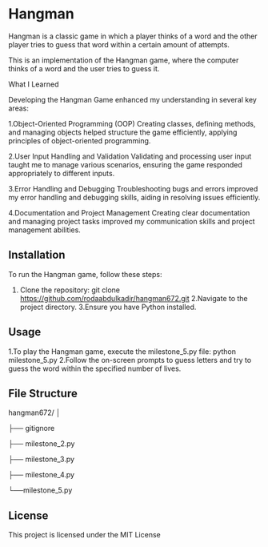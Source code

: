 # Hangman
Hangman is a classic game in which a player thinks of a word and the other player tries to guess that word within a certain amount of attempts.

This is an implementation of the Hangman game, where the computer thinks of a word and the user tries to guess it.

What I Learned

Developing the Hangman Game enhanced my understanding in several key areas:

1.Object-Oriented Programming (OOP)
   Creating classes, defining methods, and managing objects helped structure the game efficiently, applying principles of object-oriented programming.
   
2.User Input Handling and Validation
  Validating and processing user input taught me to manage various scenarios, ensuring the game responded appropriately to different inputs.
  
3.Error Handling and Debugging
  Troubleshooting bugs and errors improved my error handling and debugging skills, aiding in resolving issues efficiently.
  
4.Documentation and Project Management
Creating clear documentation and managing project tasks improved my communication skills and project management abilities.


## Installation
To run the Hangman game, follow these steps:
1. Clone the repository:
   git clone https://github.com/rodaabdulkadir/hangman672.git
2.Navigate to the project directory.
3.Ensure you have Python installed.

## Usage
1.To play the Hangman game, execute the milestone_5.py file:
   python milestone_5.py
2.Follow the on-screen prompts to guess letters and try to guess the word within the specified number of lives.

## File Structure
hangman672/
│

├── gitignore

├── milestone_2.py

├── milestone_3.py

├── milestone_4.py

└──milestone_5.py

## License
This project is licensed under the MIT License

